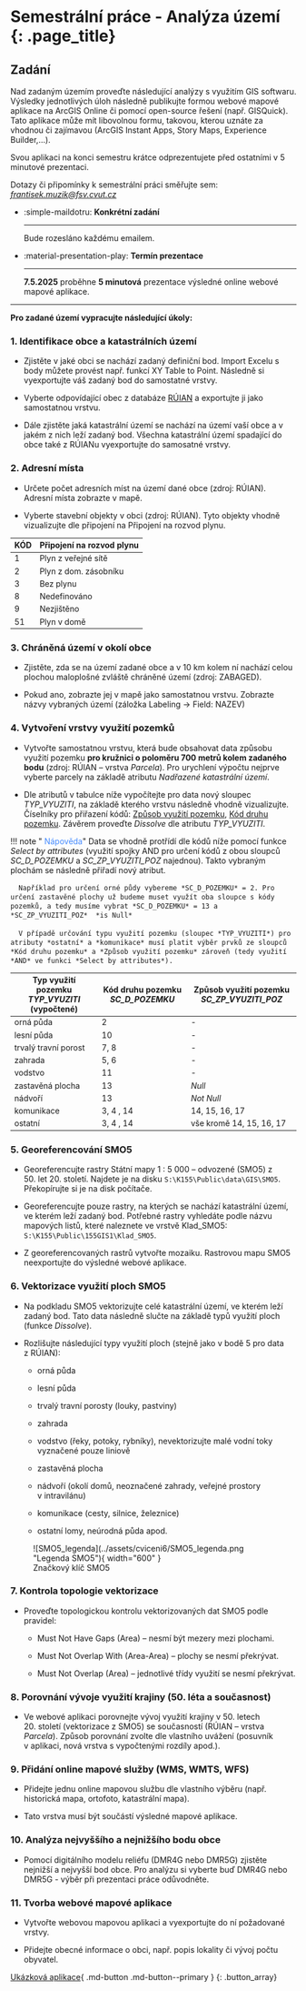 # Semestrální práce - Analýza území {: .page_title}

## Zadání
Nad zadaným územím proveďte následující analýzy s využitím GIS softwaru. Výsledky jednotlivých úloh následně publikujte formou webové mapové aplikace na ArcGIS Online či pomocí open-source řešení (např. GISQuick). Tato aplikace může mít libovolnou formu, takovou, kterou uznáte za vhodnou či zajímavou (ArcGIS Instant Apps, Story Maps, Experience Builder,...). 

Svou aplikaci na konci semestru krátce odprezentujete před ostatními v 5 minutové prezentaci. 

Dotazy či připomínky k semestrální práci směřujte sem: *frantisek.muzik@fsv.cvut.cz*

<div class="grid cards" markdown>

-   :simple-maildotru: __Konkrétní zadání__ 
    
    ---

    Bude rozesláno každému emailem.

-   :material-presentation-play: __Termín prezentace__
    
    ---

    __7.5.2025__ proběhne __5 minutová__ prezentace výsledné online webové mapové aplikace.
</div>

<hr class="level-1">

**Pro zadané území vypracujte následující úkoly:**

### 1. Identifikace obce a katastrálních území

- Zjistěte v jaké obci se nachází zadaný definiční bod. Import Excelu s body můžete provést např. funkcí XY Table to Point. Následně si vyexportujte váš zadaný bod do samostatné vrstvy.

- Vyberte odpovídající obec z databáze [RÚIAN](https://k155cvut.github.io/gis-1/data/#ruian) a exportujte ji jako samostatnou vrstvu.

- Dále zjistěte jaká katastrální území se nachází na území vaší obce a v jakém z nich leží zadaný bod. Všechna katastrální území spadající do obce také z RÚIANu vyexportujte do samosatné vrstvy.

### 2. Adresní místa

- Určete počet adresních míst na území dané obce (zdroj: RÚIAN). Adresní místa zobrazte v mapě.

- Vyberte stavební objekty v obci (zdroj: RÚIAN). Tyto objekty vhodně vizualizujte dle připojení na Připojení na rozvod plynu.

|KÓD| Připojení na rozvod plynu               |
|---|----------------------|
| 1 |Plyn z veřejné sítě   |
| 2 |Plyn z dom. zásobníku |
| 3 |Bez plynu             |
| 8 |Nedefinováno          |
| 9 |Nezjištěno            |
| 51|Plyn v domě           |

### 3. Chráněná území v okolí obce

- Zjistěte, zda se na území zadané obce a v 10 km kolem ní nachází celou plochou maloplošné zvláště chráněné území (zdroj: ZABAGED). 

- Pokud ano, zobrazte jej v mapě jako samostatnou vrstvu. Zobrazte názvy vybraných území (záložka Labeling -> Field: NAZEV)

### 4. Vytvoření vrstvy využití pozemků

- Vytvořte samostatnou vrstvu, která bude obsahovat data způsobu využití pozemku **pro kružnici o poloměru 700 metrů kolem zadaného bodu** (zdroj: RÚIAN – vrstva *Parcela*). Pro urychlení výpočtu nejprve vyberte parcely na základě atributu *Nadřazené katastrální území*.

- Dle atributů v tabulce níže vypočítejte pro data nový sloupec *TYP_VYUZITI*, na základě kterého vrstvu následně vhodně vizualizujte. Číselníky pro přiřazení kódů: [Způsob využití pozemku](https://www.cuzk.cz/Katastr-nemovitosti/Poskytovani-udaju-z-KN/Ciselniky-ISKN/Ciselniky-k-nemovitosti/Zpusob-vyuziti-pozemku.aspx), [Kód druhu pozemku](https://www.cuzk.cz/Katastr-nemovitosti/Poskytovani-udaju-z-KN/Ciselniky-ISKN/Ciselniky-k-nemovitosti/Druh-pozemku.aspx). Závěrem proveďte *Dissolve* dle atributu *TYP_VYUZITI*.

!!! note "&nbsp;<span style="color:#448aff">Nápověda</span>"
      Data se vhodně protřídí dle kódů níže pomocí funkce *Select by attributes* (využití spojky AND pro určení kódů z obou sloupců *SC_D_POZEMKU* a *SC_ZP_VYUZITI_POZ* najednou). Takto vybraným plochám se následně přiřadí nový atribut. 
      
      Například pro určení orné půdy vybereme *SC_D_POZEMKU* = 2. Pro určení zastavěné plochy už budeme muset využít oba sloupce s kódy pozemků, a tedy musíme vybrat *SC_D_POZEMKU* = 13 a *SC_ZP_VYUZITI_POZ*  *is Null*

      V případě určování typu využití pozemku (sloupec *TYP_VYUZITI*) pro atributy *ostatní* a *komunikace* musí platit výběr prvků ze sloupců *Kód druhu pozemku* a *Způsob využití pozemku* zároveň (tedy využití *AND* ve funkci *Select by attributes*).


|  Typ využití pozemku *TYP_VYUZITI* (vypočtené)       | Kód druhu pozemku *SC_D_POZEMKU*        | Způsob využití pozemku *SC_ZP_VYUZITI_POZ*            
| ------------ | ------------------------- |----------------|
| orná půda    | 2 | -|
| lesní půda | 10 |  -|
| trvalý travní porost   | 7, 8 | -|
| zahrada    | 5, 6 | -|
| vodstvo   | 11 | -|
| zastavěná plocha     |  13  | *Null* |
| nádvoří     |  13  | *Not Null* |
| komunikace   | 3, 4 , 14 | 14, 15, 16, 17|
| ostatní   | 3, 4 , 14 | vše kromě 14, 15, 16, 17|

### 5. Georeferencování SMO5

- Georeferencujte rastry Státní mapy 1 : 5 000 – odvozené (SMO5) z 50. let 20. století. Najdete je na disku ```S:\K155\Public\data\GIS\SMO5```. Překopírujte si je na disk počítače.

- Georeferencujte pouze rastry, na kterých se nachází katastrální území, ve kterém leží zadaný bod. Potřebné rastry vyhledáte podle názvu mapových listů, které naleznete ve vrstvě Klad_SMO5: ```S:\K155\Public\155GIS1\Klad_SMO5```.

- Z georeferencovaných rastrů vytvořte mozaiku. Rastrovou mapu SMO5 neexportujte do výsledné webové aplikace.

### 6. Vektorizace využití ploch SMO5
- Na podkladu SMO5 vektorizujte celé katastrální území, ve kterém leží zadaný bod. Tato data následně slučte na základě typů využití ploch (funkce *Dissolve*). 

- Rozlišujte následující typy využití ploch (stejně jako v bodě 5 pro data z RÚIAN): 

    - orná půda

    - lesní půda

    - trvalý travní porosty (louky, pastviny)

    - zahrada

    - vodstvo (řeky, potoky, rybníky), nevektorizujte malé vodní toky vyznačené pouze liniově

    - zastavěná plocha

    - nádvoří (okolí domů, neoznačené zahrady, veřejné prostory v intravilánu)

    - komunikace (cesty, silnice, železnice)

    - ostatní lomy, neúrodná půda apod.

<figure markdown>
![SMO5_legenda](../assets/cviceni6/SMO5_legenda.png "Legenda SMO5"){ width="600" }
    <figcaption>Značkový klíč SMO5</figcaption>
</figure>

### 7. Kontrola topologie vektorizace
- Proveďte topologickou kontrolu vektorizovaných dat SMO5 podle pravidel:

    - Must Not Have Gaps (Area) – nesmí být mezery mezi plochami.

    - Must Not Overlap With (Area-Area) – plochy se nesmí překrývat.

    - Must Not Overlap (Area) – jednotlivé třídy využití se nesmí překrývat.

### 8. Porovnání vývoje využití krajiny (50. léta a současnost)

- Ve webové aplikaci porovnejte vývoj využití krajiny v 50. letech 20. století (vektorizace z SMO5) se současností (RÚIAN – vrstva *Parcela*). Způsob porovnání zvolte dle vlastního uvážení (posuvník v aplikaci, nová vrstva s vypočtenými rozdíly apod.).

### 9. Přidání online mapové služby (WMS, WMTS, WFS)

- Přidejte jednu online mapovou službu dle vlastního výběru (např. historická mapa, ortofoto, katastrální mapa).

- Tato vrstva musí být součástí výsledné mapové aplikace.

### 10. Analýza nejvyššího a nejnižšího bodu obce

- Pomocí digitálního modelu reliéfu (DMR4G nebo DMR5G) zjistěte nejnižší a nejvyšší bod obce. Pro analýzu si vyberte buď DMR4G nebo DMR5G - výběr při prezentaci práce odůvodněte.


### 11. Tvorba webové mapové aplikace

- Vytvořte webovou mapovou aplikaci a vyexportujte do ní požadované vrstvy.

- Přidejte obecné informace o obci, např. popis lokality či vývoj počtu obyvatel.

[Ukázková aplikace](https://arcg.is/1SenW80){ .md-button .md-button--primary }
{: .button_array}
